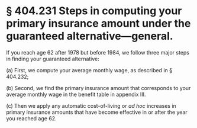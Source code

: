 # § 404.231   Steps in computing your primary insurance amount under the guaranteed alternative—general.

If you reach age 62 after 1978 but before 1984, we follow three major steps in finding your guaranteed alternative:


(a) First, we compute your average monthly wage, as described in § 404.232;


(b) Second, we find the primary insurance amount that corresponds to your average monthly wage in the benefit table in appendix III.


(c) Then we apply any automatic cost-of-living or *ad hoc* increases in primary insurance amounts that have become effective in or after the year you reached age 62.




